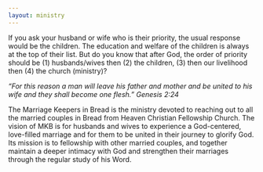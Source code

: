 ```yaml
---
layout: ministry
---
```

 
If you ask your husband or wife who is their priority, the usual response would
be the children. The education and welfare of the children is always at the
top of their list. But do you know that after God, the order of priority should
be (1) husbands/wives then (2) the children, (3) then our livelihood then (4)
the church (ministry)? 

*“For this reason a man will leave his father and mother
                       and be united to his wife and they shall become one flesh.” Genesis 2:24*

The Marriage Keepers in Bread is the ministry devoted to reaching out to all the
married couples in Bread from Heaven Christian Fellowship Church. The vision
of MKB is for husbands and wives to experience a God-centered, love-filled
marriage and for them to be united in their journey to glorify God. Its mission is to
fellowship with other married couples, and together maintain a deeper intimacy
with God and strengthen their marriages through the regular study of his Word.